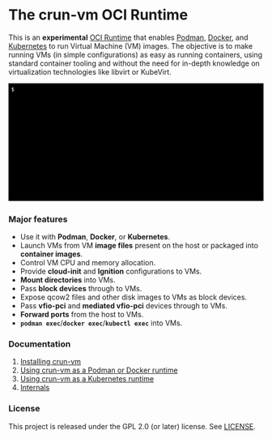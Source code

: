 # The crun-vm OCI Runtime

This is an **experimental** [OCI Runtime] that enables [Podman], [Docker], and
[Kubernetes] to run Virtual Machine (VM) images. The objective is to make
running VMs (in simple configurations) as easy as running containers, using
standard container tooling and without the need for in-depth knowledge on
virtualization technologies like libvirt or KubeVirt.

<p align="center">
  <img src="docs/example.gif" width="680" />
</p>

### Major features

  - Use it with **Podman**, **Docker**, or **Kubernetes**.
  - Launch VMs from VM **image files** present on the host or packaged into
    **container images**.
  - Control VM CPU and memory allocation.
  - Provide **cloud-init** and **Ignition** configurations to VMs.
  - **Mount directories** into VMs.
  - Pass **block devices** through to VMs.
  - Expose qcow2 files and other disk images to VMs as block devices.
  - Pass **vfio-pci** and **mediated vfio-pci** devices through to VMs.
  - **Forward ports** from the host to VMs.
  - **`podman exec`**/**`docker exec`**/**`kubectl exec`** into VMs.

### Documentation

  1. [Installing crun-vm](docs/1-installing.md)
  2. [Using crun-vm as a Podman or Docker runtime](docs/2-podman-docker.md)
  3. [Using crun-vm as a Kubernetes runtime](docs/3-kubernetes.md)
  4. [Internals](docs/4-internals.md)

### License

This project is released under the GPL 2.0 (or later) license. See
[LICENSE](LICENSE).

[Docker]: https://www.docker.com/
[Kubernetes]: https://kubernetes.io/
[Podman]: https://podman.io/
[OCI Runtime]: https://github.com/opencontainers/runtime-spec/blob/v1.1.0/spec.md
